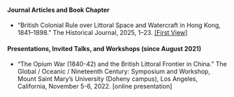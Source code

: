 #### Journal Articles and Book Chapter

- “British Colonial Rule over Littoral Space and Watercraft in Hong Kong, 1841–1898.” The Historical Journal, 2025, 1–23. [[First View]](https://doi.org/10.1017/S0018246X25100988)

#### Presentations, Invited Talks, and Workshops (since August 2021)

- “The Opium War (1840-42) and the British Littoral Frontier in China.” The Global / Oceanic / Nineteenth Century: Symposium and Workshop, Mount Saint Mary’s University (Doheny campus), Los Angeles, California, November 5-6, 2022. [online presentation]


